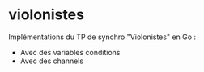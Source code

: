 # violonistes
Implémentations du TP de synchro "Violonistes" en Go :

- Avec des variables conditions
- Avec des channels
